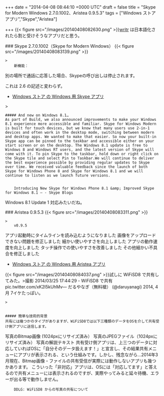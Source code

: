 
+++
date = "2014-04-08 08:44:10 +0000 UTC"
draft = false
title = "Skype for Modern Windows 2.7.0.1002、Aristea 0.9.5.3"
tags = ["Windows ストア アプリ","Skype","Aristea"]

+++
{{< figure src="/images/20140408082630.png"  >}}<a href="http://apps.microsoft.com/windows/ja-jp/app/writr-beta/6b3bef0b-95ea-41ff-afad-2b5ac551c432">writr</a> は日本語化されたら割と受けそうなアプリだと思う。

<div class="section">
    ### Skype 2.7.0.1002（Skype for Modern Windows）
    {{< figure src="/images/20140408083139.png"  >}}<br/>


    >
        新機能： 


別の場所で通話に応答した場合、Skypeの呼び出しは停止されます。

    
これは 2.6 の記述と変わらず。

<ul>
<li><a href="http://apps.microsoft.com/windows/ja-jp/app/skype/5e19cc61-8994-4797-bdc7-c21263f6282b">Windows ストア の Windows 用 Skype アプリ</a></li>
</ul>
    >
        

    ##### And new on Windows 8.1…
    As part of Build, we also announced improvements to make your Windows 8.1 experience more accessible and familiar. Skype for Windows Modern is built for touch devices, but we know that many users use 2-in-1 devices and often work in the desktop mode, switching between modern and desktop apps. We wanted to make that easier. So now your built-in Skype app can be pinned to the taskbar and accessible either on your start screen or on the desktop. The Windows 8.1 update is free to Windows 8 and Windows RT users, and the latest version of Skype will come with it. To pin Skype to the taskbar, hold down or right click on the Skype tile and select Pin to Taskbar.We will continue to deliver the best experience possible by providing regular updates to Skype over time. We received valuable feedback since the launch of both Skype for Windows Phone 8 and Skype for Windows 8.1 and we will continue to listen as we launch future versions.


        Introducing New Skype for Windows Phone 8.1 &amp; Improved Skype for Windows 8.1 – - Skype Blogs
    
Windows 8.1 Update 1 対応みたいだね。

</div>
<div class="section">
    ### Aristea 0.9.5.3
    {{< figure src="/images/20140408083311.png"  >}}<br/>


    >
        v0.9.5


アプリ起動時にタイムラインを読み込むようになりました
画像をアップロードできない問題を修正しました
細かい使いやすさを向上しました
アプリの動作速度を向上しました
タッチ操作での使いやすさを改善しました
その他細かい不具合を修正しました

    

<ul>
<li><a href="http://apps.microsoft.com/windows/ja-jp/app/aristea/88e09e92-fdc4-4510-96d9-649f20ad8ecf">Windows ストア の Windows 用 Aristea アプリ</a></li>
</ul>{{< figure src="/images/20140408084037.png"  >}}試しに WiFiSD8 で共有してみた。>撮影 2014/03/25 17:44:29 - WiFiSD8 で共有 pic.twitter.com/xK2I5kUhMv— だるやなぎ（無料槍） (@daruyanagi) 2014, 4月 7イケたっぽい。

    >
        

    ##### 簡単な技術的背景
    共有には幾つかのタイプがありますが、WiFiSD8では以下三種類のデータをOSを介して共有受け側アプリに送信します。


写真のBitmap画像 (1024pxにリサイズ済み）
写真のJPEGファイル（1024pxにリサイズ済み）
写真の解説テキスト
共有受け側アプリは、上三つのデータに対応していればOSに「自分そのデータ扱えます！」と宣言し、その結果共有メニューにアプリが表示される、という仕組みです。しかし、残念ながら…2014年3月現在、Bitmap画像・ファイルの共有受信が実際には動作しないアプリも幾つかあります。
こういった「非対応」アプリは、OSには「対応してます」と答えるので共有メニューには表示されるのですが、実際やってみると延々待機、エラーが出る等で動作しません。


        DDLG: WiFiSD8 からの写真の共有について
    

</div>

